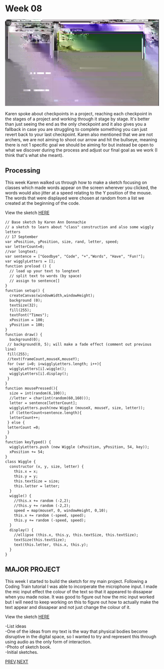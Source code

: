# Week 08
![](andy_glitch.jpg)

Karen spoke about checkpoints in a project, reaching each checkpoint in the stages of a project and working through it stage by stage. It's better than just seeing the end as the only checkpoint and it also gives you a fallback in case you are struggling to complete something you can just revert back to your last checkpoint. Karen also mentioned that we are not archers, we are not aiming to shoot our arrow and hit the bullseye, meaning there is not 1 specific goal we should be aiming for but instead be open to what we discover during the process and adjust our final goal as we work (I think that's what she meant).

## Processing
This week Karen walked us through how to make a sketch focusing on classes which made words appear on the screen wherever you clicked, the words would also jitter at a speed relating to the Y position of the mouse. The words that were displayed were chosen at random from a list we created at the beginning of the code.

View the sketch [HERE](https://hamishpayne.github.io/CODE-WORDS/Classroom/Week-06/WigglyLetters)

``` // 
// Base sketch by Karen Ann Donnachie 
// a sketch to learn about "class" construction and also some wiggly letters
// 17 September
var xPosition, yPosition, size, rand, letter, speed;
var letterCount=0;
//var longtext;
var sentence = ["Goodbye", "Code", "+","Words", "Have", "Fun!"];
var wigglyLetters = [];
function preload () {
  // load up your text to longtext
  // split text to words (by space) 
  // assign to sentence[]
}
function setup() {
  createCanvas(windowWidth,windowHeight);
  background (0);
  textSize(32);
  fill(255);
  textFont("Times");
  xPosition = 100;
  yPosition = 100;
}
function draw() {
  background(0);
 // background(0, 5); will make a fade effect (comment out previous line)
 fill(255);
 //text(frameCount,mouseX,mouseY);
 for (var i=0; i<wigglyLetters.length; i++){
  wigglyLetters[i].wiggle();
  wigglyLetters[i].display();
 }
}
function mousePressed(){
  size = int(random(6,100));
  //letter = char(int(random(60,160)));
  letter = sentence[letterCount];
  wigglyLetters.push(new Wiggle (mouseX, mouseY, size, letter));
  if (letterCount<sentence.length){
  letterCount++;
 } else {
 letterCount =0; 
 }
}
function keyTyped() {
  wigglyLetters.push (new Wiggle (xPosition, yPosition, 54, key));
  xPosition += 54;
}
class Wiggle {  
  constructor (x, y, size, letter) {
    this.x = x;
    this.y = y;
    this.textSize = size;
    this.letter = letter;
  }
  wiggle() {
    //this.x += random (-2,2);
    //this.y += random (-2,2);
    speed = map(mouseY, 0, windowHeight, 0,10);
    this.x += random (-speed, speed);
    this.y += random (-speed, speed);
  }
  display() {
    //ellipse (this.x, this.y, this.textSize, this.textSize);
    textSize(this.textSize);
    text(this.letter, this.x, this.y);
  }
}
```

## MAJOR PROJECT
This week I started to build the sketch for my main project. Following a Coding Train tutorial I was able to incorperate the microphone input. I made the mic input effect the colour of the text so that it appeared to dissapear when you made noise. It was good to figure out how the mic input worked but I will need to keep working on this to figure out how to actually make the text appear and dissapear and not just change the colour of it.

View the sketch [HERE](https://hamishpayne.github.io/CODE-WORDS/Classroom/Week-08/text_reacts_to_mic__cleanup)

-List ideas  
  -One of the ideas from my text is the way that physical bodies become disruptive in the digital space, so I wanted to try and represent this through using audio as the only form of interaction.   
-Photo of sketch book.   
-Initial sketches.     

[PREV](https://github.com/HamishPayne/CODE-WORDS/edit/master/Classroom/Week-07).[NEXT](https://github.com/HamishPayne/CODE-WORDS/edit/master/Classroom/Week-09)

